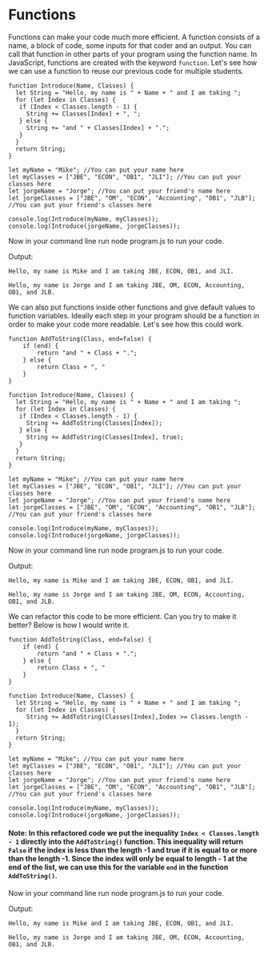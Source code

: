 # Functions
Functions can make your code much more efficient. A function consists of a name, a block of code, some inputs for that coder and an output. 
You can call that function in other parts of your program using the function name. In JavaScript, functions are created with the keyword `function`. 
Let's see how we can use a function to reuse our previous code for multiple students. 
    
  
    function Introduce(Name, Classes) {
      let String = "Hello, my name is " + Name + " and I am taking ";
      for (let Index in Classes) {
       if (Index < Classes.length - 1) {
         String += Classes[Index] + ", ";
       } else {
         String += "and " + Classes[Index] + ".";
       }
      }
      return String;
    }
  
    let myName = "Mike"; //You can put your name here
    let myClasses = ["JBE", "ECON", "OB1", "JLI"]; //You can put your classes here
    let jorgeName = "Jorge"; //You can put your friend's name here
    let jorgeClasses = ["JBE", "OM", "ECON", "Accounting", "OB1", "JLB"]; //You can put your friend's classes here

    console.log(Introduce(myName, myClasses));
    console.log(Introduce(jorgeName, jorgeClasses));
    
Now in your command line run node program.js to run your code.

Output:

`Hello, my name is Mike and I am taking JBE, ECON, OB1, and JLI.`

`Hello, my name is Jorge and I am taking JBE, OM, ECON, Accounting, OB1, and JLB.`


We can also put functions inside other functions and give default values to function variables. Ideally each step in your program should be a function in order to make your code more readable. Let's see how this could work.

    function AddToString(Class, end=false) {
        if (end) {
            return "and " + Class + ".";
        } else {
            return Class + ", "
        }
    }
    
    function Introduce(Name, Classes) {
      let String = "Hello, my name is " + Name + " and I am taking ";
      for (let Index in Classes) {
       if (Index < Classes.length - 1) {
         String += AddToString(Classes[Index]);
       } else {
         String += AddToString(Classes[Index], true);
       }
      }
      return String;
    }
  
    let myName = "Mike"; //You can put your name here
    let myClasses = ["JBE", "ECON", "OB1", "JLI"]; //You can put your classes here
    let jorgeName = "Jorge"; //You can put your friend's name here
    let jorgeClasses = ["JBE", "OM", "ECON", "Accounting", "OB1", "JLB"]; //You can put your friend's classes here

    console.log(Introduce(myName, myClasses));
    console.log(Introduce(jorgeName, jorgeClasses));
    
Now in your command line run node program.js to run your code.

Output:

`Hello, my name is Mike and I am taking JBE, ECON, OB1, and JLI.`

`Hello, my name is Jorge and I am taking JBE, OM, ECON, Accounting, OB1, and JLB.`


We can refactor this code to be more efficient. Can you try to make it better? Below is how I would write it.

    function AddToString(Class, end=false) {
        if (end) {
            return "and " + Class + ".";
        } else {
            return Class + ", "
        }
    }
    
    function Introduce(Name, Classes) {
      let String = "Hello, my name is " + Name + " and I am taking ";
      for (let Index in Classes) {
         String += AddToString(Classes[Index],Index >= Classes.length - 1);
      }
      return String;
    }
  
    let myName = "Mike"; //You can put your name here
    let myClasses = ["JBE", "ECON", "OB1", "JLI"]; //You can put your classes here
    let jorgeName = "Jorge"; //You can put your friend's name here
    let jorgeClasses = ["JBE", "OM", "ECON", "Accounting", "OB1", "JLB"]; //You can put your friend's classes here

    console.log(Introduce(myName, myClasses));
    console.log(Introduce(jorgeName, jorgeClasses));
    
#### Note: In this refactored code we put the inequality `Index < Classes.length - 1` directly into the `AddToString()` function. This inequality will return `False` if the index is less than the length -1 and true if it is equal to or more than the length -1. Since the index will only be equal to length - 1 at the end of the list, we can use this for the variable `end` in the function `AddToString()`.

Now in your command line run node program.js to run your code.

Output:

`Hello, my name is Mike and I am taking JBE, ECON, OB1, and JLI.`

`Hello, my name is Jorge and I am taking JBE, OM, ECON, Accounting, OB1, and JLB.`
